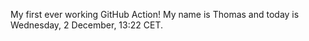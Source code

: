 My first ever working GitHub Action!
My name is Thomas and today is Wednesday, 2 December, 13:22 CET. 
